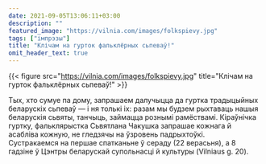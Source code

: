 ```yaml
---
date: 2021-09-05T13:06:11+03:00
description: ""
featured_image: "https://vilnia.com/images/folkspievy.jpg"
tags: ["імпрэзы"]
title: "Клічам на гурток фальклёрных сьпеваў!"
omit_header_text: true
---
```

{{< figure src="https://vilnia.com/images/folkspievy.jpg" title="Клічам на гурток фальклёрных сьпеваў!" >}}

Тых, хто сумуе па дому, запрашаем далучыцца да гуртка традыцыйных беларускіх сьпеваў — і ня толькі іх: разам мы будзем рыхтаваць нашыя беларускія сьвяты, танчыць, займацца рознымі рамёствамі. Кіраўнічка гуртку, фальклярыстка Сьвятлана Чакушка запрашае кожнага й асабліва кожную, не гледзячы на ўзровень падрыхтоўкі.  
Сустракаемся на першае спатканьне ў сераду (22 верасьня), а 8 гадзіне ў Цэнтры беларускай супольнасці й культуры (Vilniaus g. 20).
